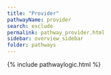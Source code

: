 ```yaml
---
title: "Provider"
pathwayName: provider
search: exclude
permalink: pathway_provider.html
sidebar: overview_sidebar
folder: pathways
---
```

{% include pathwaylogic.html %}


